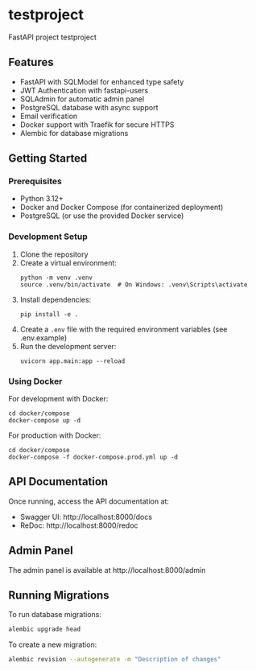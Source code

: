 # testproject

FastAPI project testproject

## Features

- FastAPI with SQLModel for enhanced type safety
- JWT Authentication with fastapi-users
- SQLAdmin for automatic admin panel
- PostgreSQL database with async support
- Email verification
- Docker support with Traefik for secure HTTPS
- Alembic for database migrations

## Getting Started

### Prerequisites

- Python 3.12+
- Docker and Docker Compose (for containerized deployment)
- PostgreSQL (or use the provided Docker service)

### Development Setup

1. Clone the repository
2. Create a virtual environment:
   ```
   python -m venv .venv
   source .venv/bin/activate  # On Windows: .venv\Scripts\activate
   ```
3. Install dependencies:
   ```
   pip install -e .
   ```
4. Create a `.env` file with the required environment variables (see .env.example)
5. Run the development server:
   ```
   uvicorn app.main:app --reload
   ```

### Using Docker

For development with Docker:
```
cd docker/compose
docker-compose up -d
```

For production with Docker:
```
cd docker/compose
docker-compose -f docker-compose.prod.yml up -d
```

## API Documentation

Once running, access the API documentation at:
- Swagger UI: http://localhost:8000/docs
- ReDoc: http://localhost:8000/redoc

## Admin Panel

The admin panel is available at http://localhost:8000/admin

## Running Migrations

To run database migrations:

```bash
alembic upgrade head
```

To create a new migration:

```bash
alembic revision --autogenerate -m "Description of changes"
```
